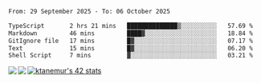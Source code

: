 <!--START_SECTION:waka-->

```txt
From: 29 September 2025 - To: 06 October 2025

TypeScript       2 hrs 21 mins   ██████████████▒░░░░░░░░░░   57.69 %
Markdown         46 mins         ████▓░░░░░░░░░░░░░░░░░░░░   18.84 %
GitIgnore file   17 mins         █▓░░░░░░░░░░░░░░░░░░░░░░░   07.17 %
Text             15 mins         █▓░░░░░░░░░░░░░░░░░░░░░░░   06.20 %
Shell Script     7 mins          ▓░░░░░░░░░░░░░░░░░░░░░░░░   03.21 %
```

<!--END_SECTION:waka-->
<a href="https://github.com/anuraghazra/github-readme-stats">
  <img align="left" src="https://github-readme-stats.vercel.app/api?username=Tanesan&count_private=true&show_icons=true" />
<img align="left" src="https://github-readme-stats.vercel.app/api/top-langs/?username=Tanesan" />
</a>

[![ktanemur's 42 stats](https://badge42.vercel.app/api/v2/cl1wslf6s002109l771rng2w8/stats?cursusId=21&coalitionId=62)](https://github.com/JaeSeoKim/badge42)
